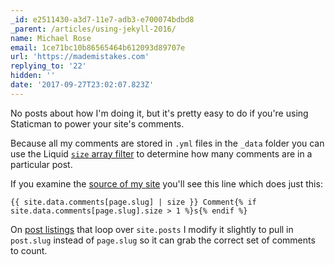```yaml
---
_id: e2511430-a3d7-11e7-adb3-e700074bdbd8
_parent: /articles/using-jekyll-2016/
name: Michael Rose
email: 1ce71bc10b86565464b612093d89707e
url: 'https://mademistakes.com'
replying_to: '22'
hidden: ''
date: '2017-09-27T23:02:07.823Z'
---
```


No posts about how I'm doing it, but it's pretty easy to do if you're using Staticman to power your site's comments.

Because all my comments are stored in `.yml` files in the `_data` folder you can use the Liquid [`size` array filter](https://help.shopify.com/themes/liquid/filters/array-filters#size) to determine how many comments are in a particular post.

If you examine the [source of my site](https://github.com/mmistakes/made-mistakes-jekyll/) you'll see this line which does just this:

```liquid
{{ site.data.comments[page.slug] | size }} Comment{% if site.data.comments[page.slug].size > 1 %}s{% endif %}
```

On [post listings](https://github.com/mmistakes/made-mistakes-jekyll/blob/master/src/_includes/entry.html#L39-L41) that loop over `site.posts` I modify it slightly to pull in `post.slug` instead of `page.slug` so it can grab the correct set of comments to count.
